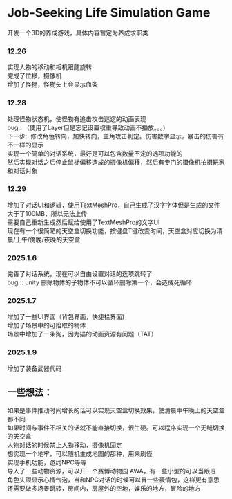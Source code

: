 # Job-Seeking Life Simulation Game
开发一个3D的养成游戏，具体内容暂定为养成求职类
### 12.26 
实现人物的移动和相机跟随旋转\
完成了位移，摄像机\
增加了怪物，怪物头上会显示血条

### 12.28
处理怪物状态机，使怪物有追击攻击巡逻的动画表现\
bug:: （使用了Layer但是忘记设置权重导致动画不播放。。。)\
下一步:: 修改角色转向，加快转向，主角攻击判定。伤害数字显示，暴击的伤害有不一样的显示\
实现一个简单的对话系统，最好是可以包含数量不定的选项功能的\
然后实现对话之后停止鼠标偏移造成的摄像机偏移，然后有专门的摄像机拍摄玩家和对话对象
### 12.29
增加了对话UI和逻辑，使用TextMeshPro，自己生成了汉字字体但是生成的文件大于了100MB，所以无法上传\
需要自己重新生成然后赋给使用了TextMeshPro的文字UI\
现在有一个很简陋的天空盒切换功能，按键盘T键改变时间，天空盒对应切换为清晨/上午/傍晚/夜晚的天空盒
### 2025.1.6
完善了对话系统，现在可以自由设置对话的选项跳转了\
bug :: unity 删除物体的子物体不可以循环删除第一个，会造成死循环
### 2025.1.7 
增加了一些UI界面（背包界面，快捷栏界面)\
增加了场景中的可拾取的物体\
场景中增加了一条狗，因为猫的动画资源有问题（TAT）
### 2025.1.9
增加了装备武器代码
## 一些想法：
如果是事件推动时间增长的话可以实现天空盒切换效果，使清晨中午晚上的天空盒都不同\
如果时间与事件不相关的话就不能直接切换，很生硬。可以程序实现一个无缝切换的天空盒\
人物对话的时候禁止人物移动，摄像机固定\
想实现一个地牢，可以随机生成地图的那种，用来刷怪\
实现手机功能，邀约NPC等等\
导入了一些动物资源，可以开一个赛博动物园 AWA，有一些小型的可以当跟班\
角色头顶显示心情气泡，当和NPC对话的时候可以冒一些表情包，这样更有意思\
还需要做多场景跳转，房间内，房屋外的空地，娱乐的地方，冒险的地方
